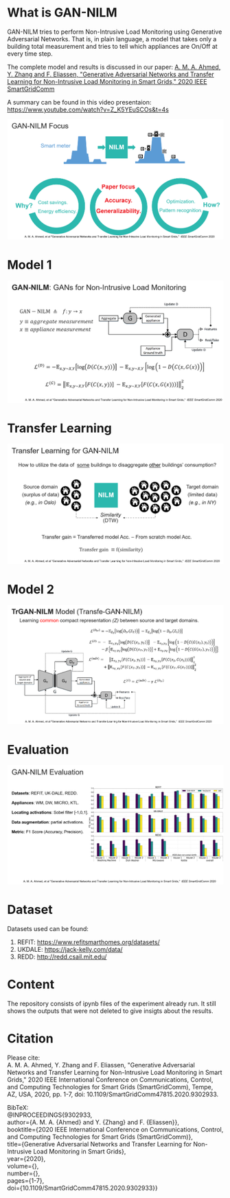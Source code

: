 # What is GAN-NILM
GAN-NILM tries to perform Non-Intrusive Load Monitoring using Generative Adversarial Networks.
That is, in plain language, a model that takes only a building total measurement and tries to tell which appliances are On/Off at every time step.  

The complete model and results is discussed in our paper:
[A. M. A. Ahmed, Y. Zhang and F. Eliassen, "Generative Adversarial Networks and Transfer Learning for Non-Intrusive Load Monitoring in Smart Grids," 2020 IEEE SmartGridComm](https://ieeexplore.ieee.org/document/9302933)

A summary can be found in this video presentaion:
https://www.youtube.com/watch?v=Z_K5YEuSCOs&t=4s  

![nilm](figures/NILM.png)

# Model 1

![nilm](figures/GANNILM.png)

# Transfer Learning
![nilm](figures/tl.png)

# Model 2 

![nilm](figures/trganilm.png)

# Evaluation

![nilm](figures/GANNILMeval.png)

# Dataset  
Datasets used can be found:  
1. REFIT: https://www.refitsmarthomes.org/datasets/  
2. UKDALE: https://jack-kelly.com/data/  
3. REDD: http://redd.csail.mit.edu/  

# Content  
The repository consists of ipynb files of the experiment already run. It still shows the outputs that were not deleted to give insigts about the results.  

# Citation  
Please cite:  
A. M. A. Ahmed, Y. Zhang and F. Eliassen, "Generative Adversarial Networks and Transfer Learning for Non-Intrusive Load Monitoring in Smart Grids," 2020 IEEE International Conference on Communications, Control, and Computing Technologies for Smart Grids (SmartGridComm), Tempe, AZ, USA, 2020, pp. 1-7, doi: 10.1109/SmartGridComm47815.2020.9302933.

BibTeX:  
@INPROCEEDINGS{9302933,  
  author={A. M. A. {Ahmed} and Y. {Zhang} and F. {Eliassen}},    
  booktitle={2020 IEEE International Conference on Communications, Control, and Computing Technologies for Smart Grids (SmartGridComm)},    
  title={Generative Adversarial Networks and Transfer Learning for Non-Intrusive Load Monitoring in Smart Grids},    
  year={2020},    
  volume={},  
  number={},    
  pages={1-7},    
  doi={10.1109/SmartGridComm47815.2020.9302933}}
  
